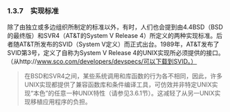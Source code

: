### 1.3.7　实现标准

除了由独立或多边组织所制定的标准以外，有时，人们也会提到由4.4BSD（BSD的最终版）和SVR4（AT&T的System V Release 4）所定义的两种实现标准。后者随AT&T所发布的SVID（System V定义）而正式出台。1989年，AT&T发布了SVID第3号，定义了自称为System V Release 4的UNIX实现所必须提供的接口。（从http://www.sco.com/developers/devspecs/可以下载到SVID。）

> 在BSD和SVR4之间，某些系统调用和库函数的行为各不相同，因此，许多UNIX实现都提供了兼容函数库和条件编译工具，可仿效并非特定UNIX实现“本色”的任意一种UNIX特性（请参见3.6.1节）。这减轻了从另一UNIX实现移植应用程序的负担。

